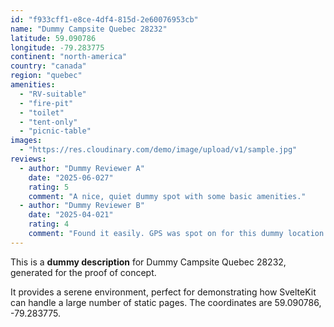```yaml
---
id: "f933cff1-e8ce-4df4-815d-2e60076953cb"
name: "Dummy Campsite Quebec 28232"
latitude: 59.090786
longitude: -79.283775
continent: "north-america"
country: "canada"
region: "quebec"
amenities:
  - "RV-suitable"
  - "fire-pit"
  - "toilet"
  - "tent-only"
  - "picnic-table"
images:
  - "https://res.cloudinary.com/demo/image/upload/v1/sample.jpg"
reviews:
  - author: "Dummy Reviewer A"
    date: "2025-06-027"
    rating: 5
    comment: "A nice, quiet dummy spot with some basic amenities."
  - author: "Dummy Reviewer B"
    date: "2025-04-021"
    rating: 4
    comment: "Found it easily. GPS was spot on for this dummy location."
---
```


This is a **dummy description** for Dummy Campsite Quebec 28232, generated for the proof of concept.

It provides a serene environment, perfect for demonstrating how SvelteKit can handle a large number of static pages. The coordinates are 59.090786, -79.283775.
